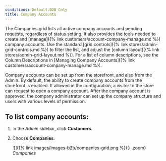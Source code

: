 ```yaml
---
conditions: Default.B2B Only
title: Company Accounts
---
```


The Companies grid lists all active company accounts and pending requests, regardless of status setting. It also provides the tools needed to create and [manage]({% link customers/account-company-manage.md %}) company accounts. Use the standard [grid controls]({% link stores/admin-grid-controls.md %}) to filter the list, and adjust the [column layout]({% link stores/admin-grid-layout.md %}). For a list of column descriptions, see the Column Descriptions in [Managing Company Accounts]({% link customers/account-company-manage.md %}).

Company accounts can be set up from the storefront, and also from the Admin. By default, the ability to create company accounts from the storefront is enabled. If allowed in the configuration, a visitor to the store can request to open a company account. After the company account is approved, the company administrator can set up the company structure and users with various levels of permission.

## To list company accounts:

1. In the _Admin_ sidebar, click **Customers**.

1. Choose **Companies**.

    ![]({% link images/images-b2b/companies-grid.png %}){: .zoom}
    _Companies_
